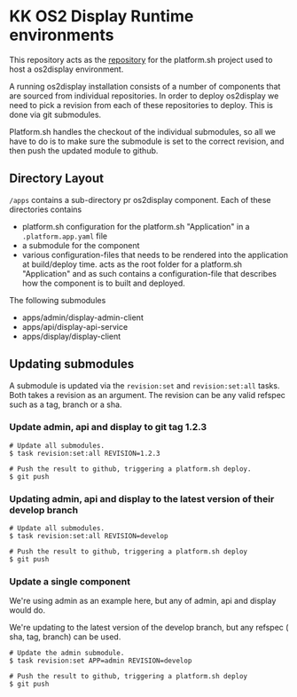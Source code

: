 # KK OS2 Display Runtime environments

This repository acts as the [repository](https://docs.platform.sh/overview/structure.html)
for the platform.sh project used to host a os2display environment.

A running os2display installation consists of a number of components that are
sourced from individual repositories. In order to deploy os2display we need
to pick a revision from each of these repositories to deploy. This is done
via git submodules.

Platform.sh handles the checkout of the individual submodules, so all we have
to do is to make sure the submodule is set to the correct revision, and then
push the updated module to github.

## Directory Layout

`/apps` contains a sub-directory pr os2display component. Each of these directories
contains

* platform.sh configuration for the platform.sh "Application" in a `.platform.app.yaml`
  file
* a submodule for the component
* various configuration-files that needs to be rendered into the application at
  build/deploy time.
acts as the root folder for a platform.sh "Application" and as such contains
a  configuration-file that describes how the component is to
built and deployed.

The following submodules

* apps/admin/display-admin-client
* apps/api/display-api-service
* apps/display/display-client

## Updating submodules

A submodule is updated via the `revision:set` and `revision:set:all` tasks.
Both takes a revision as an argument. The revision can be any valid refspec
such as a tag, branch or a sha.

### Update admin, api and display to git tag 1.2.3

```shell
# Update all submodules.
$ task revision:set:all REVISION=1.2.3

# Push the result to github, triggering a platform.sh deploy.
$ git push
```

### Updating admin, api and display to the latest version of their develop branch

```shell
# Update all submodules.
$ task revision:set:all REVISION=develop

# Push the result to github, triggering a platform.sh deploy
$ git push
```

### Update a single component

We're using admin as an example here, but any of admin, api and display would do.

We're updating to the latest version of the develop branch, but any refspec (
  sha, tag, branch) can be used.

```shell
# Update the admin submodule.
$ task revision:set APP=admin REVISION=develop

# Push the result to github, triggering a platform.sh deploy
$ git push

```
